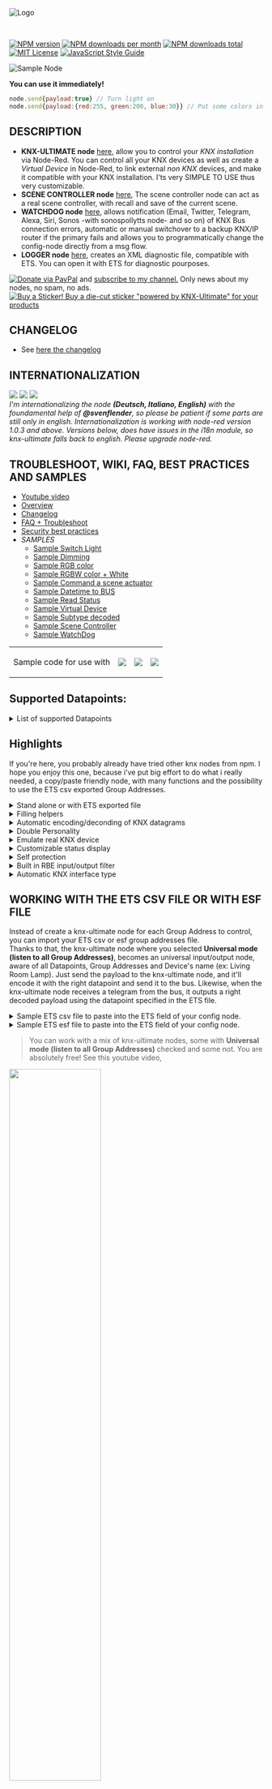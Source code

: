 ![Logo](img/logo-big.png)

<br/>

[![NPM version][npm-version-image]][npm-url]
[![NPM downloads per month][npm-downloads-month-image]][npm-url]
[![NPM downloads total][npm-downloads-total-image]][npm-url]
[![MIT License][license-image]][license-url]
[![JavaScript Style Guide](https://img.shields.io/badge/code_style-standard-brightgreen.svg)](https://standardjs.com)

![Sample Node](img/readmemain.png)

**You can use it immediately!**
```javascript
node.send{payload:true} // Turn light on
node.send{payload:{red:255, green:200, blue:30}} // Put some colors in our life
```

## DESCRIPTION

* **KNX-ULTIMATE node** [here](https://github.com/Supergiovane/node-red-contrib-knx-ultimate/wiki/2.-Node-Configuration), allow you to control your *KNX installation* via Node-Red. You can control all your KNX devices as well as create a *Virtual Device* in Node-Red, to link external *non KNX* devices, and make it compatible with your KNX installation. I'ts very SIMPLE TO USE thus very customizable.  
* **SCENE CONTROLLER node** [here](https://github.com/Supergiovane/node-red-contrib-knx-ultimate/wiki/SceneController-Configuration), The scene controller node can act as a real scene controller, with recall and save of the current scene.
* **WATCHDOG node** [here](https://github.com/Supergiovane/node-red-contrib-knx-ultimate/wiki/7.-WatchDog-Configuration), allows notification (Email, Twitter, Telegram, Alexa, Siri, Sonos -with sonospollytts node- and so on) of KNX Bus connection errors, automatic or manual switchover to a backup KNX/IP router if the primary fails and allows you to programmatically change the config-node directly from a msg flow.
* **LOGGER node** [here](https://github.com/Supergiovane/node-red-contrib-knx-ultimate/wiki/Logger-Configuration), creates an XML diagnostic file, compatible with ETS. You can open it with ETS for diagnostic pourposes.

[![Donate via PayPal](https://img.shields.io/badge/Donate-PayPal-blue.svg?style=flat-square)](https://www.paypal.me/techtoday) and <a href="http://eepurl.com/gJm095" target="_blank">subscribe to my channel.</a> Only news about my nodes, no spam, no ads.<br/>
[![Buy a Sticker!](https://raw.githubusercontent.com/Supergiovane/node-red-contrib-knx-ultimate/master/img/PoweredBySticker.png) Buy a die-cut sticker "powered by KNX-Ultimate" for your products](https://teespring.com/it/stores/knx-ultimate-support-store)

## CHANGELOG
* See <a href="https://github.com/Supergiovane/node-red-contrib-knx-ultimate/blob/master/CHANGELOG.md">here the changelog</a>

## INTERNATIONALIZATION
<a href="https://github.com/Supergiovane/node-red-contrib-knx-ultimate/wiki/Overview"><img src="https://raw.githubusercontent.com/Supergiovane/node-red-contrib-knx-ultimate/master/img/wiki/flags/usa-today.png"/></a>
<a href="https://github.com/Supergiovane/node-red-contrib-knx-ultimate/wiki/de-Overview"><img src="https://raw.githubusercontent.com/Supergiovane/node-red-contrib-knx-ultimate/master/img/wiki/flags/germany.png"/></a>
<a href="https://github.com/Supergiovane/node-red-contrib-knx-ultimate/wiki/it-Overview"><img src="https://raw.githubusercontent.com/Supergiovane/node-red-contrib-knx-ultimate/master/img/wiki/flags/italy.png"/></a><br/>
*I'm internationalizing the node **(Deutsch, Italiano, English)** with the foundamental help of **@svenflender**, so please be patient if some parts are still only in english. Internationalization is working with node-red version 1.0.3 and above. Versions below, does have issues in the i18n module, so knx-ultimate falls back to english. Please upgrade node-red.*

## TROUBLESHOOT, WIKI, FAQ, BEST PRACTICES AND SAMPLES
* [Youtube video](https://www.youtube.com/playlist?list=PL9Yh1bjbLAYpfy1Auz6CKDfXUusgMwOQr)
* [Overview](https://github.com/Supergiovane/node-red-contrib-knx-ultimate/wiki)
* [Changelog](https://github.com/Supergiovane/node-red-contrib-knx-ultimate/blob/master/CHANGELOG.md)
* [FAQ + Troubleshoot](https://github.com/Supergiovane/node-red-contrib-knx-ultimate/wiki/5.-FAQ-Troubleshoot)
* [Security best practices](https://github.com/Supergiovane/node-red-contrib-knx-ultimate/wiki/SECURITY)
* *SAMPLES*
  * [Sample Switch Light](https://github.com/Supergiovane/node-red-contrib-knx-ultimate/wiki/-Sample---Switch-light)
  * [Sample Dimming](https://github.com/Supergiovane/node-red-contrib-knx-ultimate/wiki/-Sample---Dimming)
  * [Sample RGB color](https://github.com/Supergiovane/node-red-contrib-knx-ultimate/wiki/-Sample---RGB-Color)
  * [Sample RGBW color + White](https://github.com/Supergiovane/node-red-contrib-knx-ultimate/wiki/-Sample---RGBW-Color-plus-White)
  * [Sample Command a scene actuator](https://github.com/Supergiovane/node-red-contrib-knx-ultimate/wiki/-Sample---Control-a-scene-actuator)
  * [Sample Datetime to BUS](https://github.com/Supergiovane/node-red-contrib-knx-ultimate/wiki/-Sample---DateTime-to-BUS)
  * [Sample Read Status](https://github.com/Supergiovane/node-red-contrib-knx-ultimate/wiki/-Sample---Read-value-from-Device)
  * [Sample Virtual Device](https://github.com/Supergiovane/node-red-contrib-knx-ultimate/wiki/-Sample---Virtual-Device)
  * [Sample Subtype decoded](https://github.com/Supergiovane/node-red-contrib-knx-ultimate/wiki/-Sample---Subtype)
  * [Sample Scene Controller](https://github.com/Supergiovane/node-red-contrib-knx-ultimate/wiki/Sample-Scene-Node)
  * [Sample WatchDog](https://github.com/Supergiovane/node-red-contrib-knx-ultimate/wiki/-Sample---WatchDog)
<table>
  <tr>
    <td>Sample code for use with </td>
    <td valign="center" height="60"><a href="https://github.com/Supergiovane/node-red-contrib-knx-ultimate/wiki/-Sample---Apple-Homekit"><img src="https://raw.githubusercontent.com/Supergiovane/node-red-contrib-knx-ultimate/master/img/homekit.png" ></a></td>
    <td valign="center" height="60"><a href="https://github.com/Supergiovane/node-red-contrib-knx-ultimate/wiki/-Sample---Alexa"><img src="https://raw.githubusercontent.com/Supergiovane/node-red-contrib-knx-ultimate/master/img/alexa.png" ></a></td> 
    <td valign="center" height="60"><a href="https://github.com/Supergiovane/node-red-contrib-knx-ultimate/wiki/-Sample---Google-Assistant"><img src="https://raw.githubusercontent.com/Supergiovane/node-red-contrib-knx-ultimate/master/img/googleassistant.png" ></a></td> 
  </tr>
 </table>


## Supported Datapoints:
<details><summary>List of supported Datapoints</summary>
1.002 (DPT_Bool)<br/>
1.003 (DPT_Enable)<br/>
1.004 (DPT_Ramp)<br/>
1.005 (DPT_Alarm)<br/>
1.006 (DPT_BinaryValue)<br/>
1.007 (DPT_Step)<br/>
1.008 (DPT_UpDown)<br/>
1.009 (DPT_OpenClose)<br/>
1.010 (DPT_Start)<br/>
1.011 (DPT_State)<br/>
1.012 (DPT_Invert)<br/>
1.013 (DPT_DimSendStyle)<br/>
1.014 (DPT_InputSource)<br/>
1.015 (DPT_Reset)<br/>
1.016 (DPT_Ack)<br/>
1.017 (DPT_Trigger)<br/>
1.018 (DPT_Occupancy)<br/>
1.019 (DPT_WindowDoor)<br/>
1.021 (DPT_LogicalFunction)<br/>
1.022 (DPT_Scene_AB)<br/>
1.023 (DPT_ShutterBlinds_Mode)<br/>
1.100 (DPT_Heat/Cool)<br/>
2.001 (DPT_Switch_Control)<br/>
2.002 (DPT_Bool_Control)<br/>
2.003 (DPT_Emable_Control)<br/>
2.004 (DPT_Ramp_Control)<br/>
2.005 (DPT_Alarm_Control)<br/>
2.006 (DPT_BinaryValue_Control)<br/>
2.007 (DPT_Step_Control)<br/>
2.008 (DPT_Direction1_Control)<br/>
2.009 (DPT_Direction2_Control)<br/>
3.007 (DPT_Control_Dimming [payload:{decr_incr:1 (1 to increase or 0 to decrease), data: 5}])<br/>
3.008 (DPT_Control_Blinds)<br/>
4.001 (DPT_Char_ASCII)<br/>
4.002 (DPT_Char_8859_1)<br/>
5.001 (DPT_Scaling)<br/>
5.003 (DPT_Angle)<br/>
5.004 (DPT_Percent_U8)<br/>
5.005 (DPT_DecimalFactor)<br/>
5.006 (DPT_Tariff)<br/>
5.010 (DPT_Value_1_Ucount)<br/>
6.001 (DPT_Switch)<br/>
6.010 (DPT_Bool)<br/>
7.001 (DPT_Value_2_Ucount)<br/>
7.002 (DPT_TimePeriodMsec)<br/>
7.003 (DPT_TimePeriod10Msec)<br/>
7.004 (DPT_TimePeriod100Msec)<br/>
7.005 (DPT_TimePeriodSec)<br/>
7.006 (DPT_TimePeriodMin)<br/>
7.007 (DPT_TimePeriodHrs)<br/>
7.010 (DPT_PropDataType)<br/>
7.011 (DPT_Length_mm)<br/>
7.012 (DPT_UEICurrentmA)<br/>
7.013 (DPT_Brightness)<br/>
7.600 (DPT_Absolute_Colour_Temperature)<br/>
8.001 (DPT_Value_2_Count)<br/>
8.002 (DPT_DeltaTimeMsec)<br/>
8.003 (DPT_DeltaTime10Msec)<br/>
8.004 (DPT_DeltaTime100Msec)<br/>
8.005 (DPT_DeltaTimeSec)<br/>
8.006 (DPT_DeltaTimeMin)<br/>
8.007 (DPT_DeltaTimeHrs)<br/>
8.010 (DPT_Percent_V16)<br/>
8.011 (DPT_RotationAngle)<br/>
9.001 (DPT_Value_Temp)<br/>
9.002 (DPT_Value_Tempd)<br/>
9.003 (DPT_Value_Tempa)<br/>
9.004 (DPT_Value_Lux)<br/>
9.005 (DPT_Value_Wsp)<br/>
9.006 (DPT_Value_Pres)<br/>
9.007 (DPT_Value_Humidity)<br/>
9.008 (DPT_Value_AirQuality)<br/>
9.010 (DPT_Value_Time1)<br/>
9.011 (DPT_Value_Time2)<br/>
9.020 (DPT_Value_Volt)<br/>
9.021 (DPT_Value_Curr)<br/>
9.022 (DPT_PowerDensity)<br/>
9.023 (DPT_KelvinPerPercent)<br/>
9.024 (DPT_Power)<br/>
9.025 (DPT_Value_Volume_Flow)<br/>
9.026 (DPT_Rain_Amount)<br/>
9.027 (DPT_Value_Temp_F)<br/>
9.028 (DPT_Value_Wsp_kmh)<br/>
10.001 (DPT_TimeOfDay)<br/>
11.001 (DPT_Date)<br/>
12.001 (DPT_Value_4_Ucount)<br/>
12.1201 (DPT_Value_Volume_m3)<br/>
13.001 (DPT_Value_4_Count)<br/>
13.002 (DPT_Value_Activation_Energy)<br/>
13.010 (DPT_ActiveEnergy)<br/>
13.011 (DPT_ApparantEnergy)<br/>
13.012 (DPT_ReactiveEnergy)<br/>
13.013 (DPT_ActiveEnergy_kWh)<br/>
13.014 (DPT_ApparantEnergy_kVAh)<br/>
13.015 (DPT_ReactiveEnergy_kVARh)<br/>
13.100 (DPT_LongDeltaTimeSec)<br/>
14.007 (DPT_Value_AngleDeg°)<br/>
14.019 (DPT_Value_Electric_Current)<br/>
14.027 (DPT_Value_Electric_Potential)<br/>
14.028 (DPT_Value_Electric_PotentialDifference)<br/>
14.031 (DPT_Value_Energ)<br/>
14.032 (DPT_Value_Force)<br/>
14.033 (DPT_Value_Frequency)<br/>
14.036 (DPT_Value_Heat_FlowRate)<br/>
14.037 (DPT_Value_Heat_Quantity)<br/>
14.038 (DPT_Value_Impedance)<br/>
14.039 (DPT_Value_Length)<br/>
14.051 (DPT_Value_Mass)<br/>
14.056 (DPT_Value_Power)<br/>
14.065 (DPT_Value_Speed)<br/>
14.066 (DPT_Value_Stress)<br/>
14.067 (DPT_Value_Surface_Tension)<br/>
14.068 (DPT_Value_Common_Temperature)<br/>
14.069 (DPT_Value_Absolute_Temperature)<br/>
14.070 (DPT_Value_TemperatureDifference)<br/>
14.078 (DPT_Value_Weight)<br/>
14.079 (DPT_Value_Work)<br/>
15.000 (DPT_Access_Data)<br/>
16.000 (DPT_String_ASCII)<br/>
16.001 (DPT_String_8859_1)<br/>
17.001 (DPT_SceneNumber)<br/>
18.001 (DPT_SceneControl [payload:{'save_recall':0 (0 to recall or 1 to save), 'scenenumber':2}])<br/>
19.001 (DPT_DateTime)<br/>
20.102 (HVAC_Mode)<br/>
232.600 (RGB [payload:{red:255, green:200, blue:30}])<br/>
238.003 (DPT_Angle)<br/>
238.004 (DPT_Percent_U8)<br/>
238.005 (DPT_DecimalFactor)<br/>
238.006 (DPT_Tariff)<br/>
238.010 (DPT_Value_1_Ucount)<br/>
238.102 (HVAC_Mode)<br/>
251.600 (RGBW [payload:{red:255, green:200, blue:30, white:50, mR:1, mG:1, mB:1, mW:1}])<br/>
999.001 (DPT_10Bytes_HEX [payload: '123400000000000000' or '$12 $34 $00 $00 $00 $00 $00 $00 $00'])<br/>
</details>

## Highlights

If you're here, you probably already have tried other knx nodes from npm. I hope you enjoy this one, because i've put big effort to do what i really needed, a copy/paste friendly node, with many functions and the possibility to use the ETS csv exported Group Addresses.<br />

<details><summary>Stand alone or with ETS exported file</summary>

You can set you own group address, datapoint and device name, or you can import the ETS Group Address list and have datapoint and device name auto populated while typing in the group address.

</details>
<details><summary>Filling helpers</summary>

If you import your ETS CSV or ESF file, just begin typing the group address or the device name in the Group Address textbox and a list of possible matches will appear. Just select an item in the list it and have datapoint and device name auto populated. You can then accept the auto populated fields or change it.

</details>
<details><summary>Automatic encoding/deconding of KNX datagrams</summary>

Just pass a normal payload to the node (true, false, a string or any nymber) and just receive a normal payload (true, false, a string or any nymber) to use in your flow.

</details>
<details><summary>Double Personality</summary>

The node can act as a single device (for example having Group Address 0/0/1), or can be used as universal node, catching all messages coming from KNX Bus (in this case the node will output a comprehensive msg to the flow, containing group address, device name, automatic decoded payload and other useful infos). The node can act as universal KNX sender as well (you can pass a message to the node, containing the destination group address, the datapont type and the payload).

</details>
<details><summary>Emulate real KNX device</summary>

You can use the node to emulate a phisically non existent KNX device. The node will behave exactly as a normal KNX Device and will also respond to read requests coming from the KNX bus, by sending the current payload value to the KNX bus.

</details>
<details><summary>Customizable status display</summary>

You can select what to see in the status (the row below the node). For example, you can select to see the current payload value and the last time changed, or the device name as well.

</details>
<details><summary>Self protection</summary>

The Node protects you, from youself. [Node Protections](https://github.com/Supergiovane/node-red-contrib-knx-ultimate/wiki/-Protections)

</details>
<details><summary>Built in RBE input/output filter</summary>

You can select to activate or deactivate it. If active, the node reacts only if payload from KNX Bus or from input msg is changed.

</details>
<details><summary>Automatic KNX interface type</summary>

Full support for IP Interfaces as well for IP Routers. It's recommended the use of IP Routers because of simple setup and stability in a large environment.

</details>


## WORKING WITH THE ETS CSV FILE OR WITH ESF FILE

Instead of create a knx-ultimate node for each Group Address to control, you can import your ETS csv or esf group addresses file.  
Thanks to that, the knx-ultimate node where you selected **Universal mode (listen to all Group Addresses)**, becomes an universal input/output node, aware of all Datapoints, Group Addresses and Device's name (ex: Living Room Lamp). Just send the payload to the knx-ultimate node, and it'll encode it with the right datapoint and send it to the bus. Likewise, when the knx-ultimate node receives a telegram from the bus, it outputs a right decoded payload using the datapoint specified in the ETS file.

<details><summary>Sample ETS csv file to paste into the ETS field of your config node.</summary>

> Copy/Paste this into your configuration node.

```javascript
"Group name"	"Address"	"Central"	"Unfiltered"	"Description"	"DatapointType"	"Security"
"Attuatori luci"	"0/-/-"	""	""	"Attuatori luci"	""	"Auto"
"Luci primo piano"	"0/0/-"	""	""	"Luci primo piano"	""	"Auto"
"Camera da letto luce"	"0/0/1"	""	""	"Camera da letto luce"	"DPST-1-8"	"Auto"
"Loggia camera da letto"	"0/0/2"	""	""	"Loggia camera da letto"	"DPST-1-1"	"Auto"
"Camera armadi luce"	"0/0/3"	""	""	"Camera armadi luce"	"DPST-1-1"	"Auto"
"Bagno grande luce"	"0/0/4"	""	""	"Bagno grande luce"	"DPST-1-1"	"Auto"
"Loggia bagno grande"	"0/0/5"	""	""	"Loggia bagno grande"	"DPST-1-1"	"Auto"
"Bagno grande specchio (switch)"	"0/0/6"	""	""	"Bagno grande specchio switch"	"DPST-1-1"	"Auto"
"Lavanderia luce"	"0/0/7"	""	""	"Lavanderia luce"	"DPST-1-1"	"Auto"
"Lavanderia specchio (switch)"	"0/0/8"	""	""	"Lavanderia specchio switch"	"DPST-1-1"	"Auto"
"Studio luce"	"0/0/9"	""	""	"Studio luce"	"DPST-1-1"	"Auto"
"Soggiorno luce (switch)"	"0/0/10"	""	""	"Soggiorno luce switch"	"DPST-1-1"	"Auto"
"Soggiorno aplique (switch)"	"0/0/11"	""	""	"Soggiorno aplique switch"	"DPST-1-1"	"Auto"
"Loggia soggiorno cucina"	"0/0/12"	""	""	"Loggia soggiorno-cucina"	"DPST-1-1"	"Auto"
"Cucina luce"	"0/0/13"	""	""	"Cucina luce"	"DPT-1"	"Auto"
"Cucina luce pensili"	"0/0/14"	""	""	"Cucina luce pensili"	"DPT-1"	"Auto"
"Corridoio luce"	"0/0/15"	""	""	"Corridoio luce"	"DPST-1-1"	"Auto"
"Scala LED"	"0/0/16"	""	""	"Scala LED"	"DPST-1-1"	"Auto"
"Soggiorno aplique brighness value"	"0/0/17"	""	""	""	"DPST-5-1"	"Auto"
"Bagno grande specchio (dim)"	"0/0/18"	""	""	"Bagno grande specchio dim"	"DPST-3-7"	"Auto"
"Soggiorno luce brighness value"	"0/0/19"	""	""	""	"DPST-5-1"	"Auto"
"Lavanderia specchio (dim)"	"0/0/20"	""	""	"Lavanderia specchio dim"	"DPST-3-7"	"Auto"
"Scala LED cambiacolori RGB"	"0/0/21"	""	""	""	"DPST-1-1"	"Auto"
"Bagno grande specchio brightness value"	"0/0/22"	""	""	""	"DPST-5-1"	"Auto"
"Soggiorno luce (dim)"	"0/0/23"	""	""	"Soggiorno luce dim"	"DPST-3-7"	"Auto"
```

</details>


<details><summary>Sample ETS esf file to paste into the ETS field of your config node.</summary>

> Copy/Paste this into your configuration node.

```javascript
My beautiful home
Attuatori luci.Luci primo piano.0/0/1	Luce camera da letto	EIS 1 'Switching' (1 Bit)	Low	
Attuatori luci.Luci primo piano.0/0/2	Luce loggia camera da letto	EIS 1 'Switching' (1 Bit)	Low	
Attuatori luci.Luci primo piano.0/0/3	Luce camera armadi	EIS 1 'Switching' (1 Bit)	Low	
Attuatori luci.Luci primo piano.0/0/4	Luce bagno grande	EIS 1 'Switching' (1 Bit)	Low	
Attuatori luci.Luci primo piano.0/0/5	Luce loggia bagno grande	EIS 1 'Switching' (1 Bit)	Low	
Attuatori luci.Luci primo piano.0/0/6	Luce specchio bagno grande (switch)	EIS 1 'Switching' (1 Bit)	Low	
Attuatori luci.Luci primo piano.0/0/7	Luce lavanderia	EIS 1 'Switching' (1 Bit)	Low	
Attuatori luci.Luci primo piano.0/0/8	Luce specchio lavanderia (switch)	EIS 1 'Switching' (1 Bit)	Low	
Attuatori luci.Luci primo piano.0/0/9	Luce studio	EIS 1 'Switching' (1 Bit)	Low	
Attuatori luci.Luci primo piano.0/0/10	Plafoniera soggiorno (switch)	EIS 1 'Switching' (1 Bit)	Low	
Attuatori luci.Luci primo piano.0/0/11	Applique soggiorno (switch)	EIS 1 'Switching' (1 Bit)	Low	
Attuatori luci.Luci primo piano.0/0/12	Luce loggia soggiorno cucina	EIS 1 'Switching' (1 Bit)	Low	
Attuatori luci.Luci primo piano.0/0/13	Luce cucina	EIS 1 'Switching' (1 Bit)	Low	
Attuatori luci.Luci primo piano.0/0/14	Pensili cucina	EIS 1 'Switching' (1 Bit)	Low	
Attuatori luci.Luci primo piano.0/0/15	Luce corridoio	EIS 1 'Switching' (1 Bit)	Low	
Attuatori luci.Luci primo piano.0/0/16	LED scala	EIS 1 'Switching' (1 Bit)	Low	
Attuatori luci.Luci primo piano.0/0/18	Luce specchio bagno grande(dim)	EIS 2 'Dimming - control' (4 Bit)	Low	
Attuatori luci.Luci primo piano.0/0/20	Luce specchio lavanderia (dim)	EIS 2 'Dimming - control' (4 Bit)	Low	
Attuatori luci.Luci primo piano.0/0/23	Plafoniera soggiorno (dim)	EIS 2 'Dimming - control' (4 Bit)	Low	
Attuatori luci.Luci primo piano.0/0/24	Applique soggiorno (dim)	EIS 2 'Dimming - control' (4 Bit)	Low	
Attuatori luci.Luci primo piano.0/0/17	Applique soggiorno brighness value	Uncertain (1 Byte)	Low	
Attuatori luci.Luci primo piano.0/0/19	Plafoniera soggiorno brighness value	Uncertain (1 Byte)	Low	
Attuatori luci.Luci primo piano.0/0/21	LED cambiacolori RGB scala	EIS 1 'Switching' (1 Bit)	Low	
```

</details>

> You can work with a mix of knx-ultimate nodes, some with **Universal mode (listen to all Group Addresses)** checked and some not. You are absolutely free! See this youtube video,

<a href="https://youtu.be/egRbR_KwP9I" target="_blank"><img src='https://raw.githubusercontent.com/Supergiovane/node-red-contrib-knx-ultimate/master/img/yt.png' width='60%'></a>

<br/>


# <a href="https://github.com/Supergiovane/node-red-contrib-knx-ultimate/wiki">Click here for comprehensive samples</a>
**Turn on/off a Lamp**
```javascript
return {payload:true}
```
```javascript
return {payload:false}
```

**Increase the light/open blind**
```javascript
// The parameter "data" indicates the relative amount of the dimming commmand (how much to dim).
// The parameter "data" can be any integer value from 0 to 7
// The parameter decr_incr:1 increases the light
// The parameter decr_incr:0 decreases the light
msg.payload={decr_incr: 1, data: 5};
return msg;
```

**Set RGB color**
```javascript
// Each color in a range between 0 and 255
msg.payload={red:255, green:200, blue:30};
return msg;
```

[MORE Samples and documentation....](https://github.com/Supergiovane/node-red-contrib-knx-ultimate/wiki)

![Logo](https://raw.githubusercontent.com/Supergiovane/node-red-contrib-knx-ultimate/master/img/wiki/flags/madeinitaly.png)

[license-image]: https://img.shields.io/badge/license-MIT-blue.svg
[license-url]: https://github.com/Supergiovane/node-red-contrib-knx-ultimate/master/LICENSE
[npm-url]: https://npmjs.org/package/node-red-contrib-knx-ultimate
[npm-version-image]: https://img.shields.io/npm/v/node-red-contrib-knx-ultimate.svg
[npm-downloads-month-image]: https://img.shields.io/npm/dm/node-red-contrib-knx-ultimate.svg
[npm-downloads-total-image]: https://img.shields.io/npm/dt/node-red-contrib-knx-ultimate.svg
